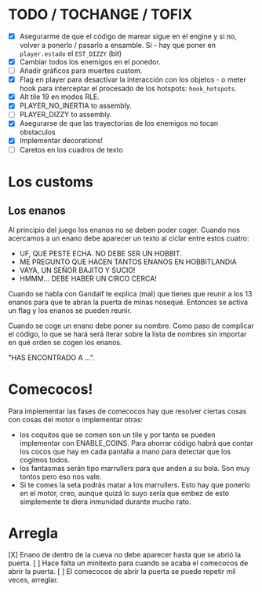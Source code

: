 # TODO / TOCHANGE / TOFIX

- [X] Asegurarme de que el código de marear sigue en el engine y si no, volver a ponerlo / pasarlo a ensamble. Sí - hay que poner en `player.estado` el `EST_DIZZY` (bit)
- [X] Cambiar todos los enemigos en el ponedor.
- [ ] Añadir gráficos para muertes custom.
- [X] Flag en player para desactivar la interacción con los objetos - o meter hook para interceptar el procesado de los hotspots: `hook_hotspots`.
- [X] Alt tile 19 en modos RLE.
- [X] PLAYER_NO_INERTIA to assembly.
- [ ] PLAYER_DIZZY to assembly.
- [X] Asegurarse de que las trayectorias de los enemigos no tocan obstaculos
- [X] Implementar decorations!
- [ ] Caretos en los cuadros de texto

# Los customs

## Los enanos

Al principio del juego los enanos no se deben poder coger. Cuando nos acercamos a un enano debe aparecer un texto al ciclar entre estos cuatro:

- UF, QUE PESTE ECHA. NO DEBE SER UN HOBBIT.
- ME PREGUNTO QUE HACEN TANTOS ENANOS EN HOBBITLANDIA
- VAYA, UN SEÑOR BAJITO Y SUCIO!
- HMMM... DEBE HABER UN CIRCO CERCA!

Cuando se habla con Gandalf te explica (mal) que tienes que reunir a los 13 enanos para que te abran la puerta de minas nosequé. Entonces se activa un flag y los enanos se pueden reunir.

Cuando se coge un enano debe poner su nombre. Como paso de complicar el código, lo que se hará será iterar sobre la lista de nombres sin importar en qué orden se cogen los enanos.

"HAS ENCONTRADO A ...".

# Comecocos!

Para implementar las fases de comecocos hay que resolver ciertas cosas con cosas del motor o implementar otras:

- los coquitos que se comen son un tile y por tanto se pueden implementar con ENABLE_COINS. Para ahorrar código habrá que contar los cocos que hay en cada pantalla a mano para detectar que los cogimos todos.
- los fantasmas serán tipo marrullers para que anden a su bola. Son muy tontos pero eso nos vale.
- Si te comes la seta podrás matar a los marrullers. Esto hay que ponerlo en el motor, creo, aunque quizá lo suyo sería que embez de esto simplemente te diera inmunidad durante mucho rato.

# Arregla

[X] Enano de dentro de la cueva no debe aparecer hasta que se abrió la puerta.
[ ] Hace falta un minitexto para cuando se acaba el comecocos de abrir la puerta.
[ ] El comecocos de abrir la puerta se puede repetir mil veces, arreglar.
